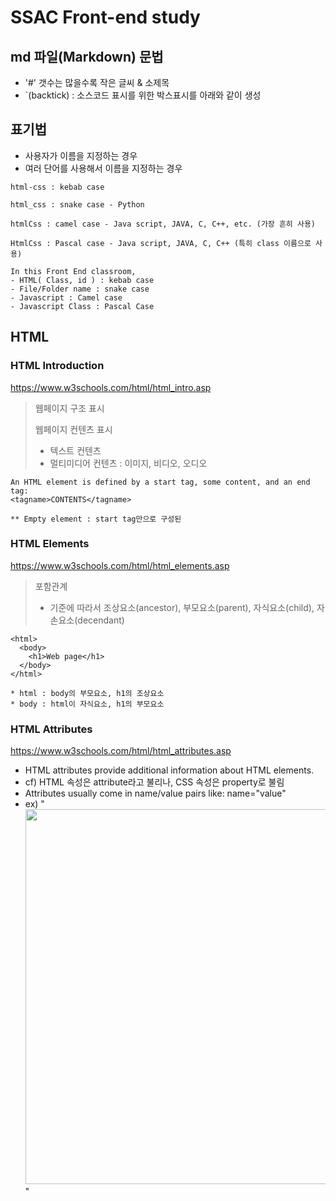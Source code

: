 # SSAC Front-end study

## md 파일(Markdown) 문법
- '#' 갯수는 많을수록 작은 글씨 & 소제목
- `(backtick) : 소스코드 표시를 위한 박스표시를 아래와 같이 생성

## 표기법

- 사용자가 이름을 지정하는 경우
- 여러 단어를 사용해서 이름을 지정하는 경우

```
html-css : kebab case

html_css : snake case - Python

htmlCss : camel case - Java script, JAVA, C, C++, etc. (가장 흔히 사용)

HtmlCss : Pascal case - Java script, JAVA, C, C++ (특히 class 이름으로 사용)
```

```
In this Front End classroom, 
- HTML( Class, id ) : kebab case
- File/Folder name : snake case
- Javascript : Camel case
- Javascript Class : Pascal Case
```

## HTML

### HTML Introduction
https://www.w3schools.com/html/html_intro.asp

> 웹페이지 구조 표시
> 
> 웹페이지 컨텐츠 표시
> - 텍스트 컨텐츠
> - 멀티미디어 컨텐츠 : 이미지, 비디오, 오디오

```
An HTML element is defined by a start tag, some content, and an end tag:
<tagname>CONTENTS</tagname>

** Empty element : start tag만으로 구성된 
```

### HTML Elements
https://www.w3schools.com/html/html_elements.asp

> 포함관계
> - 기준에 따라서 조상요소(ancestor), 부모요소(parent), 자식요소(child), 자손요소(decendant)

```
<html>
  <body>
    <h1>Web page</h1>
  </body>
</html>

* html : body의 부모요소, h1의 조상요소
* body : html이 자식요소, h1의 부모요소
``` 

### HTML Attributes
https://www.w3schools.com/html/html_attributes.asp

- HTML attributes provide additional information about HTML elements.
- cf) HTML 속성은 attribute라고 불리나, CSS 속성은 property로 불림
- Attributes usually come in name/value pairs like: name="value"
- ex) "<img src="img_girl.jpg" width="500" height="600">"

